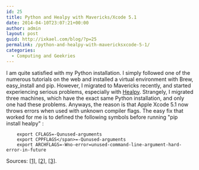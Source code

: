 ```yaml
---
id: 25
title: Python and Healpy with Mavericks/Xcode 5.1
date: 2014-04-10T23:07:21+00:00
author: admin
layout: post
guid: http://ixkael.com/blog/?p=25
permalink: /python-and-healpy-with-mavericksxcode-5-1/
categories:
  - Computing and Geekries
---
```

I am quite satisfied with my Python installation. I simply followed one of the numerous tutorials on the web and installed a virtual environment with Brew, easy_install and pip. However, I migrated to Mavericks recently, and started experiencing serious problems, especially with [Healpy](healpy.readthedocs.org). Strangely, I migrated three machines, which have the exact same Python installation, and only one had these problems. Anyways, the reason is that Apple Xcode 5.1 now throws errors when used with unknown compiler flags. The easy fix that worked for me is to defined the following symbols before running "pip install healpy" :


```    
    export CFLAGS=-Qunused-arguments
    export CPPFLAGS</span>=-Qunused-arguments
    export ARCHFLAGS=-Wno-error=unused-command-line-argument-hard-error-in-future
```

Sources: [[1]](http://kaspermunck.github.io/2014/03/fixing-clang-error/), [[2]](http://stackoverflow.com/questions/22413050/cant-install-python-mysql-library-on-mac-mavericks), [[3]](https://langui.sh/2014/03/10/wunused-command-line-argument-hard-error-in-future-is-a-harsh-mistress/).

